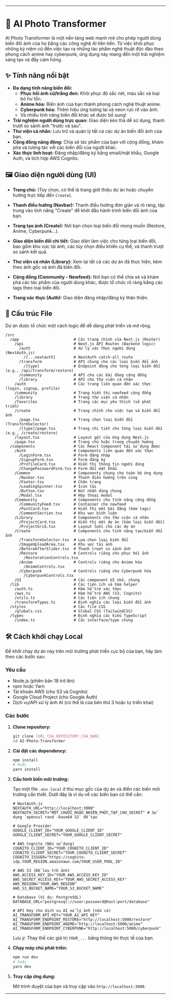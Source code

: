 ---

# 🚀 AI Photo Transformer

AI Photo Transformer là một nền tảng web mạnh mẽ cho phép người dùng biến đổi ảnh của họ bằng các công nghệ AI tiên tiến. Từ việc khôi phục những kỷ niệm cũ đến việc tạo ra những tác phẩm nghệ thuật độc đáo theo phong cách anime hay cyberpunk, ứng dụng này mang đến một trải nghiệm sáng tạo và đầy cảm hứng.

## ✨ Tính năng nổi bật

*   **Đa dạng tính năng biến đổi:**
    *   **Phục hồi ảnh cũ/trắng đen:** Khôi phục độ sắc nét, màu sắc và loại bỏ hư tổn.
    *   **Anime hóa:** Biến ảnh của bạn thành phong cách nghệ thuật anime.
    *   **Cyberpunk hóa:** Thêm hiệu ứng tương lai và neon rực rỡ vào ảnh.
    *   Và nhiều tính năng biến đổi khác sẽ được bổ sung!
*   **Trải nghiệm người dùng trực quan:** Giao diện kéo thả dễ sử dụng, thanh trượt so sánh ảnh "trước và sau".
*   **Thư viện cá nhân:** Lưu trữ và quản lý tất cả các dự án biến đổi ảnh của bạn.
*   **Cộng đồng năng động:** Chia sẻ tác phẩm của bạn với cộng đồng, khám phá và tương tác với các biến đổi của người khác.
*   **Xác thực linh hoạt:** Đăng nhập/đăng ký bằng email/mật khẩu, Google Auth, và tích hợp AWS Cognito.

## 🖼️ Giao diện người dùng (UI)

*   **Trang chủ:** (Tùy chọn, có thể là trang giới thiệu dự án hoặc chuyển hướng trực tiếp đến `Create`).
    <!-- IMAGE_HERE_1: Ảnh trang chủ nếu có -->

*   **Thanh điều hướng (Navbar):**
    Thanh điều hướng đơn giản và rõ ràng, tập trung vào tính năng "Create" để khởi đầu hành trình biến đổi ảnh của bạn.
    <!-- IMAGE_HERE_2: Ảnh Navbar -->

*   **Trang tạo ảnh (Create):**
    Nơi bạn chọn loại biến đổi mong muốn (Restore, Anime, Cyberpunk...).
    <!-- IMAGE_HERE_3: Ảnh TransformSelector -->

*   **Giao diện biến đổi chi tiết:**
    Giao diện làm việc cho từng loại biến đổi, bao gồm khu vực tải ảnh, các tùy chọn điều khiển cụ thể, và thanh trượt so sánh kết quả.
    <!-- IMAGE_HERE_4: Ảnh trang biến đổi (ví dụ: Anime) -->

*   **Thư viện cá nhân (Library):**
    Xem lại tất cả các dự án đã thực hiện, kèm theo ảnh gốc và ảnh đã biến đổi.
    <!-- IMAGE_HERE_5: Ảnh ProjectGrid -->

*   **Cộng đồng (Community - Newfeed):**
    Nơi bạn có thể chia sẻ và khám phá các tác phẩm của người dùng khác, được tổ chức rõ ràng bằng các tags theo loại biến đổi.
    <!-- IMAGE_HERE_6: Ảnh CommunityFeed -->

*   **Trang xác thực (Auth):**
    Giao diện đăng nhập/đăng ký thân thiện.
    <!-- IMAGE_HERE_7: Ảnh LoginForm -->
    <!-- IMAGE_HERE_8: Ảnh ProfileCard -->

## 📁 Cấu trúc File

Dự án được tổ chức một cách logic để dễ dàng phát triển và mở rộng.

```
/src
  /app                        # Các trang chính của Next.js (Router)
    /api                      # Next.js API Routes (Backend logic)
      /auth                   # Xử lý xác thực người dùng (NextAuth.js)
        /[...nextauth]        # NextAuth catch-all route
      /transform              # API chung cho các loại biến đổi ảnh
        /[type]               # Endpoint động cho từng loại biến đổi (e.g., /api/transform/restore)
      /community              # API cho các bài đăng cộng đồng
      /library                # API cho thư viện cá nhân
    /auth                     # Các trang liên quan đến xác thực (login, signup, profile)
    /community                # Trang hiển thị newfeed cộng đồng
    /library                  # Trang thư viện cá nhân
    /favorites                # Trang các mục yêu thích (sẽ phát triển)
    /create                   # Trang chính cho việc tạo và biến đổi ảnh
      /page.tsx               # Trang chọn loại biến đổi (TransformSelector)
      /[type]/page.tsx        # Trang chi tiết cho từng loại biến đổi (e.g., /create/restore)
    /layout.tsx               # Layout gốc của ứng dụng Next.js
    /page.tsx                 # Trang chủ hoặc trang chuyển hướng
  /components                 # Các React Component tái sử dụng được
    /Auth                     # Components liên quan đến xác thực
      /LoginForm.tsx          # Form đăng nhập
      /SignupForm.tsx         # Form đăng ký
      /ProfileCard.tsx        # Hiển thị thông tin người dùng
      /ChangePasswordForm.tsx # Form đổi mật khẩu
    /Common                   # Components chung cho toàn bộ ứng dụng
      /Navbar.tsx             # Thanh điều hướng trên cùng
      /Footer.tsx             # Chân trang
      /LoadingSpinner.tsx     # Icon tải
      /Button.tsx             # Nút nhấn dùng chung
      /Modal.tsx              # Hộp thoại modal
    /Community                # Components cho tính năng cộng đồng
      /CommunityFeed.tsx      # Container cho newfeed
      /PostCard.tsx           # Hiển thị một bài đăng (kèm tags)
      /CommentSection.tsx     # Khu vực bình luận
    /Library                  # Components cho thư viện cá nhân
      /ProjectCard.tsx        # Hiển thị một dự án (kèm loại biến đổi)
      /ProjectGrid.tsx        # Layout lưới cho các dự án
    /Create                   # Components cho tính năng tạo/biến đổi ảnh
      /TransformSelector.tsx  # Lựa chọn loại biến đổi
      /ImageUploadArea.tsx    # Khu vực tải ảnh
      /BeforeAfterSlider.tsx  # Thanh trượt so sánh ảnh
      /Restore                # Controls riêng cho phục hồi ảnh
        /RestorationControls.tsx
      /Anime                  # Controls riêng cho Anime hóa
        /AnimeControls.tsx
      /Cyberpunk              # Controls riêng cho Cyberpunk hóa
        /CyberpunkControls.tsx
    /UI                       # Các component UI nhỏ, chung
  /lib                        # Các tiện ích và hàm helper
    /auth.ts                  # Hàm hỗ trợ xác thực
    /aws.ts                   # Hàm hỗ trợ AWS (S3, Cognito)
    /utils.ts                 # Các tiện ích chung
    /transformTypes.ts        # Định nghĩa các loại biến đổi ảnh
  /styles                     # Các file CSS
    /globals.css              # Global CSS (TailwindCSS)
  /types                      # Định nghĩa các kiểu TypeScript
    /index.ts                 # Các interface/type chung
```

## 🛠️ Cách khởi chạy Local

Để khởi chạy dự án này trên môi trường phát triển cục bộ của bạn, hãy làm theo các bước sau:

### Yêu cầu

*   Node.js (phiên bản 18 trở lên)
*   npm hoặc Yarn
*   Tài khoản AWS (cho S3 và Cognito)
*   Google Cloud Project (cho Google Auth)
*   Dịch vụ/API xử lý ảnh AI (có thể là của bên thứ 3 hoặc tự triển khai)

### Các bước

1.  **Clone repository:**

    ```bash
    git clone [URL_CỦA_REPOSITORY_CỦA_BẠN]
    cd AI-Photo-Transformer
    ```

2.  **Cài đặt các dependency:**

    ```bash
    npm install
    # hoặc
    yarn install
    ```

3.  **Cấu hình biến môi trường:**

    Tạo một file `.env.local` ở thư mục gốc của dự án và điền các biến môi trường cần thiết. Dưới đây là ví dụ về các biến bạn có thể cần:

    ```env
    # NextAuth.js
    NEXTAUTH_URL="http://localhost:3000"
    NEXTAUTH_SECRET="MỘT_CHUỖI_NGẪU_NHIÊN_PHỨC_TẠP_CHO_SECRET" # Sử dụng `openssl rand -base64 32` để tạo

    # Google Provider
    GOOGLE_CLIENT_ID="YOUR_GOOGLE_CLIENT_ID"
    GOOGLE_CLIENT_SECRET="YOUR_GOOGLE_CLIENT_SECRET"

    # AWS Cognito (Nếu sử dụng)
    COGNITO_CLIENT_ID="YOUR_COGNITO_CLIENT_ID"
    COGNITO_CLIENT_SECRET="YOUR_COGNITO_CLIENT_SECRET"
    COGNITO_ISSUER="https://cognito-idp.YOUR_REGION.amazonaws.com/YOUR_USER_POOL_ID"

    # AWS S3 (Để lưu trữ ảnh)
    AWS_ACCESS_KEY_ID="YOUR_AWS_ACCESS_KEY_ID"
    AWS_SECRET_ACCESS_KEY="YOUR_AWS_SECRET_ACCESS_KEY"
    AWS_REGION="YOUR_AWS_REGION"
    AWS_S3_BUCKET_NAME="YOUR_S3_BUCKET_NAME"

    # Database (Ví dụ: PostgreSQL)
    DATABASE_URL="postgresql://user:password@host:port/database"

    # API Key cho dịch vụ AI xử lý ảnh (nếu có)
    AI_TRANSFORM_API_KEY="YOUR_AI_API_KEY"
    AI_TRANSFORM_ENDPOINT_RESTORE="http://localhost:5000/restore"
    AI_TRANSFORM_ENDPOINT_ANIME="http://localhost:5000/anime"
    AI_TRANSFORM_ENDPOINT_CYBERPUNK="http://localhost:5000/cyberpunk"
    ```
    *Lưu ý:* Thay thế các giá trị `YOUR_...` bằng thông tin thực tế của bạn.

4.  **Chạy máy chủ phát triển:**

    ```bash
    npm run dev
    # hoặc
    yarn dev
    ```

5.  **Truy cập ứng dụng:**

    Mở trình duyệt của bạn và truy cập vào `http://localhost:3000`.

---